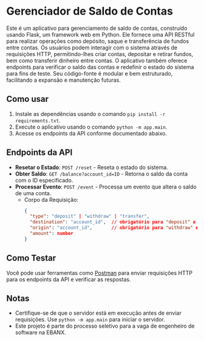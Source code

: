 # Gerenciador de Saldo de Contas

Este é um aplicativo para gerenciamento de saldo de contas, construído usando Flask, um framework web em Python. Ele fornece uma API RESTful para realizar operações como depósito, saque e transferência de fundos entre contas. Os usuários podem interagir com o sistema através de requisições HTTP, permitindo-lhes criar contas, depositar e retirar fundos, bem como transferir dinheiro entre contas. O aplicativo também oferece endpoints para verificar o saldo das contas e redefinir o estado do sistema para fins de teste. Seu código-fonte é modular e bem estruturado, facilitando a expansão e manutenção futuras.

## Como usar

1. Instale as dependências usando o comando `pip install -r requirements.txt`.
2. Execute o aplicativo usando o comando `python -m app.main`.
3. Acesse os endpoints da API conforme documentado abaixo.

## Endpoints da API

- **Resetar o Estado**: `POST /reset` - Reseta o estado do sistema.
- **Obter Saldo**: `GET /balance?account_id=ID` - Retorna o saldo da conta com o ID especificado.
- **Processar Evento**: `POST /event` - Processa um evento que altera o saldo de uma conta.
  - Corpo da Requisição:
    ```json
    {
      "type": "deposit" | "withdraw" | "transfer",
      "destination": "account_id",  // obrigatório para "deposit" e "transfer"
      "origin": "account_id",       // obrigatório para "withdraw" e "transfer"
      "amount": number
    }
    ```
  
## Como Testar

Você pode usar ferramentas como [Postman](https://www.postman.com/) para enviar requisições HTTP para os endpoints da API e verificar as respostas.

## Notas

- Certifique-se de que o servidor está em execução antes de enviar requisições. Use `python -m app.main` para iniciar o servidor.
- Este projeto é parte do processo seletivo para a vaga de engenheiro de software na EBANX.

